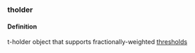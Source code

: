 ### tholder

<h4>Definition</h4><p>t-holder object that supports fractionally-weighted <a href="signing-threshold">thresholds</a></p>